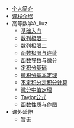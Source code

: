 - [个人简介](README.md)
- [课程介绍](course/220906gsa_intro)
- 高等数学A_liuz
  - [基础入门](course/220906gsa_course1)
  - [数列极限一](course/220913gsa_course2)
  - [数列极限二](course/220920gsa_course3)
  - [函数极限与连续](course/220927gsa_course4)
  - [函数导数与微分](course/221004gsa_course5)
  - [定积分基础](course/221011gsa_course6)
  - [微积分基本定理](course/221018gsa_course7)
  - [不定积分定积分计算](course/221025gsa_course8)
  - [微分中值定理](course/221101gsa_course9)
  - [Taylor公式](course/221108gsa_course10)
  - [函数性质与作图](course/221115gsa_course11)
- 课外延伸
  - 暂无

